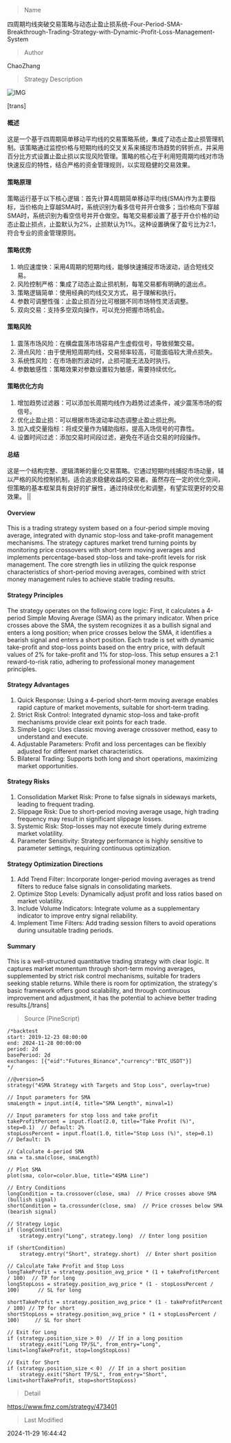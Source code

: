 
> Name

四周期均线突破交易策略与动态止盈止损系统-Four-Period-SMA-Breakthrough-Trading-Strategy-with-Dynamic-Profit-Loss-Management-System

> Author

ChaoZhang

> Strategy Description

![IMG](https://www.fmz.com/upload/asset/199a69c7a17b732cecb.png)

[trans]
#### 概述
这是一个基于四周期简单移动平均线的交易策略系统，集成了动态止盈止损管理机制。该策略通过监控价格与短期均线的交叉关系来捕捉市场趋势的转折点，并采用百分比方式设置止盈止损以实现风险管理。策略的核心在于利用短周期均线对市场快速反应的特性，结合严格的资金管理规则，以实现稳健的交易效果。

#### 策略原理
策略运行基于以下核心逻辑：首先计算4周期简单移动平均线(SMA)作为主要指标，当价格向上穿越SMA时，系统识别为看多信号并开仓做多；当价格向下穿越SMA时，系统识别为看空信号并开仓做空。每笔交易都设置了基于开仓价格的动态止盈止损点，止盈默认为2%，止损默认为1%。这种设置确保了盈亏比为2:1，符合专业的资金管理原则。

#### 策略优势
1. 响应速度快：采用4周期的短期均线，能够快速捕捉市场波动，适合短线交易。
2. 风险控制严格：集成了动态止盈止损机制，每笔交易都有明确的退出点。
3. 策略逻辑简单：使用经典的均线交叉方式，易于理解和执行。
4. 参数可调整性强：止盈止损百分比可根据不同市场特性灵活调整。
5. 双向交易：支持多空双向操作，可以充分把握市场机会。

#### 策略风险
1. 震荡市场风险：在横盘震荡市场容易产生虚假信号，导致频繁交易。
2. 滑点风险：由于使用短周期均线，交易频率较高，可能面临较大滑点损失。
3. 系统性风险：在市场剧烈波动时，止损可能无法及时执行。
4. 参数敏感性：策略效果对参数设置较为敏感，需要持续优化。

#### 策略优化方向
1. 增加趋势过滤器：可以添加长周期均线作为趋势过滤条件，减少震荡市场的假信号。
2. 优化止盈止损：可以根据市场波动率动态调整止盈止损比例。
3. 加入成交量指标：将成交量作为辅助指标，提高入场信号的可靠性。
4. 设置时间过滤：添加交易时间段过滤，避免在不适合交易的时段操作。

#### 总结
这是一个结构完整、逻辑清晰的量化交易策略。它通过短期均线捕捉市场动量，辅以严格的风险控制机制，适合追求稳健收益的交易者。虽然存在一定的优化空间，但策略的基本框架具有良好的扩展性，通过持续优化和调整，有望实现更好的交易效果。 ||

#### Overview
This is a trading strategy system based on a four-period simple moving average, integrated with dynamic stop-loss and take-profit management mechanisms. The strategy captures market trend turning points by monitoring price crossovers with short-term moving averages and implements percentage-based stop-loss and take-profit levels for risk management. The core strength lies in utilizing the quick response characteristics of short-period moving averages, combined with strict money management rules to achieve stable trading results.

#### Strategy Principles
The strategy operates on the following core logic: First, it calculates a 4-period Simple Moving Average (SMA) as the primary indicator. When price crosses above the SMA, the system recognizes it as a bullish signal and enters a long position; when price crosses below the SMA, it identifies a bearish signal and enters a short position. Each trade is set with dynamic take-profit and stop-loss points based on the entry price, with default values of 2% for take-profit and 1% for stop-loss. This setup ensures a 2:1 reward-to-risk ratio, adhering to professional money management principles.

#### Strategy Advantages
1. Quick Response: Using a 4-period short-term moving average enables rapid capture of market movements, suitable for short-term trading.
2. Strict Risk Control: Integrated dynamic stop-loss and take-profit mechanisms provide clear exit points for each trade.
3. Simple Logic: Uses classic moving average crossover method, easy to understand and execute.
4. Adjustable Parameters: Profit and loss percentages can be flexibly adjusted for different market characteristics.
5. Bilateral Trading: Supports both long and short operations, maximizing market opportunities.

#### Strategy Risks
1. Consolidation Market Risk: Prone to false signals in sideways markets, leading to frequent trading.
2. Slippage Risk: Due to short-period moving average usage, high trading frequency may result in significant slippage losses.
3. Systemic Risk: Stop-losses may not execute timely during extreme market volatility.
4. Parameter Sensitivity: Strategy performance is highly sensitive to parameter settings, requiring continuous optimization.

#### Strategy Optimization Directions
1. Add Trend Filter: Incorporate longer-period moving averages as trend filters to reduce false signals in consolidating markets.
2. Optimize Stop Levels: Dynamically adjust profit and loss ratios based on market volatility.
3. Include Volume Indicators: Integrate volume as a supplementary indicator to improve entry signal reliability.
4. Implement Time Filters: Add trading session filters to avoid operations during unsuitable trading periods.

#### Summary
This is a well-structured quantitative trading strategy with clear logic. It captures market momentum through short-term moving averages, supplemented by strict risk control mechanisms, suitable for traders seeking stable returns. While there is room for optimization, the strategy's basic framework offers good scalability, and through continuous improvement and adjustment, it has the potential to achieve better trading results.[/trans]



> Source (PineScript)

``` pinescript
/*backtest
start: 2019-12-23 08:00:00
end: 2024-11-28 00:00:00
period: 2d
basePeriod: 2d
exchanges: [{"eid":"Futures_Binance","currency":"BTC_USDT"}]
*/

//@version=5
strategy("4SMA Strategy with Targets and Stop Loss", overlay=true)

// Input parameters for SMA
smaLength = input.int(4, title="SMA Length", minval=1)

// Input parameters for stop loss and take profit
takeProfitPercent = input.float(2.0, title="Take Profit (%)", step=0.1)  // Default: 2%
stopLossPercent = input.float(1.0, title="Stop Loss (%)", step=0.1)  // Default: 1%

// Calculate 4-period SMA
sma = ta.sma(close, smaLength)

// Plot SMA
plot(sma, color=color.blue, title="4SMA Line")

// Entry Conditions
longCondition = ta.crossover(close, sma)  // Price crosses above SMA (bullish signal)
shortCondition = ta.crossunder(close, sma)  // Price crosses below SMA (bearish signal)

// Strategy Logic
if (longCondition)
    strategy.entry("Long", strategy.long)  // Enter long position

if (shortCondition)
    strategy.entry("Short", strategy.short)  // Enter short position

// Calculate Take Profit and Stop Loss
longTakeProfit = strategy.position_avg_price * (1 + takeProfitPercent / 100)  // TP for long
longStopLoss = strategy.position_avg_price * (1 - stopLossPercent / 100)      // SL for long

shortTakeProfit = strategy.position_avg_price * (1 - takeProfitPercent / 100) // TP for short
shortStopLoss = strategy.position_avg_price * (1 + stopLossPercent / 100)     // SL for short

// Exit for Long
if (strategy.position_size > 0)  // If in a long position
    strategy.exit("Long TP/SL", from_entry="Long", limit=longTakeProfit, stop=longStopLoss)

// Exit for Short
if (strategy.position_size < 0)  // If in a short position
    strategy.exit("Short TP/SL", from_entry="Short", limit=shortTakeProfit, stop=shortStopLoss)

```

> Detail

https://www.fmz.com/strategy/473401

> Last Modified

2024-11-29 16:44:42
